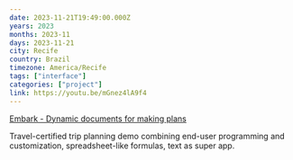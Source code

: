 ```yaml
---
date: 2023-11-21T19:49:00.000Z
years: 2023
months: 2023-11
days: 2023-11-21
city: Recife
country: Brazil
timezone: America/Recife
tags: ["interface"]
categories: ["project"]
link: https://youtu.be/mGnez4lA9f4
---
```

[Embark - Dynamic documents for making plans](https://youtu.be/mGnez4lA9f4)

Travel-certified trip planning demo combining end-user programming and customization, spreadsheet-like formulas, text as super app.
